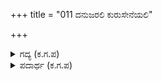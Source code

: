 +++
title = "011 ದನುಜರಲಿ ಕುರುಸೇನೆಯಲಿ"

+++

<details><summary>ಗದ್ಯ (ಕ.ಗ.ಪ) </summary>

11. ದನುಜರಲ್ಲಾಗಲಿ ಕುರು ಸೈನ್ಯದಲ್ಲಾಗಲಿ ಭಯ ನಮಗೆ ಭಾರಿಯನಿಸುತ್ತದೆಯೇ ? ನಿನ್ನ ಶ್ರೇಷ್ಠನಾದ ಪಾದಕಮಲಗಳು  ನಮ್ಮ ತಲೆಗೆ ತಲೆಗಾಪಿನಂತಿವೆಯಲ್ಲವೆ? ನಾರದಮುನಿ ಹೇಳಿದಂತೆ ನಮ್ಮಯ್ಯ ಪಾಂಡುವಿಗೆ ದೇವೇಂದ್ರನೊಡನೆ ಸರಿಸಾಮ್ಯತೆಯಿಲ್ಲವಲ್ಲವೇ. ನಮ್ಮ ಇಷ್ಟು ಜನರಲ್ಲಿಯೂ ಸಾಮಥ್ರ್ಯವಿದ್ದೂ ಏನು ಪ್ರಯೋಜನವಾಯಿತು ?
</details>

<details><summary>ಪದಾರ್ಥ (ಕ.ಗ.ಪ) </summary>

ಪದಪವನಜ-ಪಾದಕಮಲ, ಸೀಸಕ-ತಲೆಗಾಪು  
ದನುಜರು-ಅಸುರರು, ಭಾರಿಯೆ-ದೊಡ್ಡದೇ ? ಘನಪದವನಜ-ಶ್ರೇಷ್ಠವಾದ ಪಾದಕಮಲ, ಸೀಸಕವಲೇ-ತಲೆಯನ್ನು ರಕ್ಷಿಸುವ, ತೆಲೆಗಾವಲ್ಲವೇ ? ಉತ್ತಮಾಂಗ-ತಲೆ, ಬೊಪ್ಪಗೆ-ತಂದೆ ಪಾಂಡುವಿಗೆ, ನಾರದ ಮುನಿಯ ಹೇಳಿಕೆಯಂತೆ, ಅಮರೇಂದ್ರನಲಿ-ದೇವೇಂದ್ರನೊಡನೆ, ಸಮರಸವಿಲ್ಲ ಗಡ-ಹೊಂದಾಣಿಕೆಯಿಲ್ಲವಂತೆ ! ನಮ್ಮಿನಿಬರಲಿ-ಮಕ್ಕಳಾದ ನಮ್ಮ ಇಷ್ಟು ಮಂದಿಯಲ್ಲಿ, ಸಾಮಥ್ರ್ಯವಿದ್ದುದಕೆ-ಪರಾಕ್ರಮವಿದ್ದಾಗ್ಯೂ, ಏನು ಫಲ-ಏನು ಪ್ರಯೋಜನವಾಯಿತು ?
</details>
